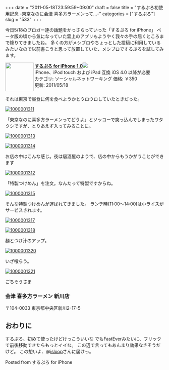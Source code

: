 +++
date = "2011-05-18T23:59:59+09:00"
draft = false
title = "するぷろ初使用記念 -東京なのに会津 喜多方ラーメンって…-"
categories = ["するぷろ"]
slug = "533"
+++

今日5/18のブロガー達の話題をかっさらっていった「するぷろ for iPhone」 
ベータ版の頃から気になっていた雲上のアプリもようやく我々の手の届くところまで降りてきましたね。
多くの方がメシブロやちょっとした投稿に利用しているみたいなので以前書こうと思って放置していた、メシブロでするぷろを試してみます。
<!--more-->


<div class="AppInfo"><img width="90" class="alignleft" align="left" src="http://a1.mzstatic.com/us/r1000/002/Purple/c7/f9/44/mzl.agrrlitu.75x75-65.jpg" alt=""><a rel="nofollow" target="_blank" href="http://itunes.apple.com/jp/app/id436676299?mt=8"><strong>するぷろ for iPhone 1.0</strong></a><a rel="nofollow" target="_blank" href="http://itunes.apple.com/jp/app/id436676299?mt=8"><img src="http://ax.phobos.apple.com.edgesuite.net/images/web/linkmaker/badge_appstore-sm.gif"></a><br>iPhone、iPod touch および iPad 互換 iOS 4.0 以降が必要<br>カテゴリ: ソーシャルネットワーキング  価格: ￥350<br>更新: 2011/05/18<br style="clear:both;"></div>

それは東京で昼食に何を食べようかとウロウロしていたときだった。

<a rel="nofollow" target="_blank" href="http://www.flickr.com/photos/knk_n/5733864012/" title="1000001311 by kenke_n, on Flickr"><img class="flickr_photo" src="http://farm6.static.flickr.com/5190/5733864012_8e10b2acf5.jpg" alt="1000001311"/></a>

「東京なのに喜多方ラーメンってどうよ」とソッコーで突っ込んでしまったワタクシですが、とりあえず入ってみることに。

<a rel="nofollow" target="_blank" href="http://www.flickr.com/photos/kenke_n/5733864316/" title="1000001313 by kenke_n, on Flickr"><img class="flickr_photo" src="http://farm3.static.flickr.com/2033/5733864316_3e2f09fe7e.jpg" alt="1000001313"/></a>

<a rel="nofollow" target="_blank" href="http://www.flickr.com/photos/knk_n/5733864610/" title="1000001314 by kenke_n, on Flickr"><img class="flickr_photo" src="http://farm6.static.flickr.com/5228/5733864610_a348070216.jpg" alt="1000001314"/></a>

お店の中はこんな感じ。夜は居酒屋のようで、店の中からもうかがうことができます

<a rel="nofollow" target="_blank" href="http://www.flickr.com/photos/knk_n/5733318689/" title="1000001312 by kenke_n, on Flickr"><img class="flickr_photo" src="http://farm6.static.flickr.com/5142/5733318689_7330bd911f.jpg" alt="1000001312"/></a>

「特製つけめん」を注文。なんたって特製ですからね。

<a rel="nofollow" target="_blank" href="http://www.flickr.com/photos/kenke_n/5733319187/" title="1000001315 by kenke_n, on Flickr"><img class="flickr_photo" src="http://farm3.static.flickr.com/2197/5733319187_07d2bb76f5.jpg" alt="1000001315"/></a>

そんな特製つけめんが運ばれてきました。
ランチ時(11:00〜14:00)は小ライスがサービスされます。

<a rel="nofollow" target="_blank" href="http://www.flickr.com/photos/knk_n/5733866166/" title="1000001317 by kenke_n, on Flickr"><img class="flickr_photo" src="http://farm4.static.flickr.com/3486/5733866166_c40e9cfc84.jpg" alt="1000001317"/></a>

<a rel="nofollow" target="_blank" href="http://www.flickr.com/photos/knk_n/5733866804/" title="1000001318 by kenke_n, on Flickr"><img class="flickr_photo" src="http://farm6.static.flickr.com/5142/5733866804_d53ccee33a.jpg" alt="1000001318"/></a>

麺とつけ汁のアップ。

<a rel="nofollow" target="_blank" href="http://www.flickr.com/photos/knk_n/5733321413/" title="1000001320 by kenke_n, on Flickr"><img class="flickr_photo" src="http://farm6.static.flickr.com/5266/5733321413_1a59703f35.jpg" alt="1000001320"/></a>

いざ喰らう。

<a rel="nofollow" target="_blank" href="http://www.flickr.com/photos/knk_n/5733322111/" title="1000001321 by kenke_n, on Flickr"><img class="flickr_photo" src="http://farm3.static.flickr.com/2258/5733322111_fd81f9e7b6.jpg" alt="1000001321"/></a>

ごちそうさま

<h3>会津 喜多方ラーメン 新川店</h3>
〒104-0033
東京都中央区新川2-17-5

<h2>おわりに</h2>
するぷろ、初めて使ったけどけっこういいな
でもFastEverみたいに、フリックで前後移動できたらもっとイイな。
この辺で言ってもあんまり効果なさそうだけど。
この想いよ、@<a href="http://twitter.com/isloop">isloop</a>さんに届けっ。

Posted from するぷろ for iPhone
